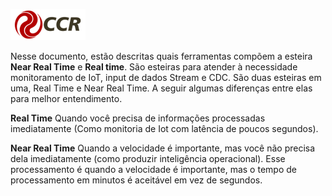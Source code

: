 **![Logo-grupo-ccr-Editado-v3.png](/.attachments/Logo-grupo-ccr-Editado-v3-818fcbce-2d28-4401-a3bf-e95133ab7c0d.png)**

Nesse documento, estão descritas quais ferramentas compõem a esteira **Near Real Time** e **Real time**.  São esteiras para atender à necessidade monitoramento de IoT, input de dados Stream e CDC. São duas esteiras em uma, Real Time e Near Real Time.  A seguir algumas diferenças entre elas para melhor entendimento.

**Real Time** 
Quando você precisa de informações processadas imediatamente (Como monitoria de Iot com latência de poucos segundos). 

**Near Real Time**
Quando a velocidade é importante, mas você não precisa dela imediatamente (como produzir inteligência operacional). Esse processamento é quando a velocidade é importante, mas o tempo de processamento em minutos é aceitável em vez de segundos.
